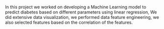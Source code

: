 In this project we worked on developing a Machine Learning model to predict diabetes based on different parameters  using linear regression, 
We did extensive data visualization,
we performed data feature engineering, 
we also selected features based on the correlation of the features.
